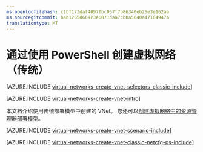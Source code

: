 ```yaml
---
ms.openlocfilehash: c1bf172daf4097fbc057f7b86340eb25e3e162aa
ms.sourcegitcommit: bab1265d669c3e6871daa7cb8a5640a47104947a
translationtype: MT
---
```

<properties
   pageTitle="创建虚拟网络使用 Azure 门户中的网络配置文件 |Microsoft Azure"
   description="了解如何创建虚拟网络使用 Azure 门户中的网络配置文件。"
   services="virtual-network"
   documentationCenter=""
   authors="telmosampaio"
   manager="carolz"
   editor=""
   tags="classic"/>

<tags
   ms.service="virtual-network"
   ms.devlang="na"
   ms.topic="article"
   ms.tgt_pltfrm="na"
   ms.workload="infrastructure-services"
   ms.date="08/21/2015"
   ms.author="telmos"/>

# 通过使用 PowerShell 创建虚拟网络 （传统）

[AZURE.INCLUDE [virtual-networks-create-vnet-selectors-classic-include](../../includes/virtual-networks-create-vnet-selectors-classic-include.md)]

[AZURE.INCLUDE [virtual-networks-create-vnet-intro](../../includes/virtual-networks-create-vnet-intro-include.md)]

本文档介绍使用传统部署模型中创建的 VNet。 您还可以[创建虚拟网络中的资源管理器部署模型](virtual-networks-create-vnet-arm-ps.md)。

[AZURE.INCLUDE [virtual-networks-create-vnet-scenario-include](../../includes/virtual-networks-create-vnet-scenario-include.md)]

[AZURE.INCLUDE [virtual-networks-create-vnet-classic-netcfg-ps-include](../../includes/virtual-networks-create-vnet-classic-netcfg-ps-include.md)]


